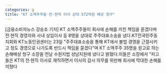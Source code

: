 ```yaml
---
categories: g
title: "KT 소액주주들 전·현직 이사 상대 572억원 배상 청구"
---
```

[금융소비자뉴스 강승조 기자] KT 소액주주들이 회사에 손해를 끼친 책임을 묻겠다며 전&middot;현직 경영자와 사내 상임이사 등 8명을 상대로 주주대표소송을 냈다.KT전국민주동지회와 KT노동인권센터는 23일 "주주대표소송을 통해 KT에서 불법 경영을 근절시키고 정도 경영으로 나가도록 반드시 책임을 묻겠다"며 KT 소액주주 35명을 원고로 하는 손해배상 청구 소장을 전날 수원지법 성남지원에 냈다고 밝혔다.이들은 소장에서 "피고들은 KT의 전&middot;현직 이사로 재직하면서 이사의 감시 의무를 위반해 회사에 막대한 손해를 끼쳤다